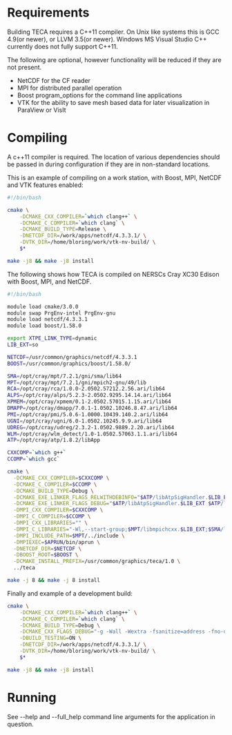 
Requirements
============
Building TECA requires a C++11 compiler. On Unix like systems this is GCC
4.9(or newer), or LLVM 3.5(or newer). Windows MS Visual Studio C++ currently
does not fully support C++11.

The following are optional, however functionality will be reduced if they are
not present.

* NetCDF for the CF reader
* MPI for distributed parallel operation
* Boost program_options for the command line applications
* VTK for the ability to save mesh based data for later visualization in ParaView or VisIt

Compiling
=========
A c++11 compiler is required. The location of various dependencies should be passed
in during configuration if they are in non-standard locations.

This is an example of compiling on a work station, with Boost, MPI, NetCDF and
VTK features enabled:
```bash
#!/bin/bash

cmake \
    -DCMAKE_CXX_COMPILER=`which clang++` \
    -DCMAKE_C_COMPILER=`which clang` \
    -DCMAKE_BUILD_TYPE=Release \
    -DNETCDF_DIR=/work/apps/netcdf/4.3.3.1/ \
    -DVTK_DIR=/home/bloring/work/vtk-nv-build/ \
    $*

make -j8 && make -j8 install

```

The following shows how TECA is compiled on NERSCs Cray XC30 Edison with Boost,
MPI, and NetCDF.
```bash
#!/bin/bash

module load cmake/3.0.0
module swap PrgEnv-intel PrgEnv-gnu
module load netcdf/4.3.3.1
module load boost/1.58.0

export XTPE_LINK_TYPE=dynamic
LIB_EXT=so

NETCDF=/usr/common/graphics/netcdf/4.3.3.1
BOOST=/usr/common/graphics/boost/1.58.0/

SMA=/opt/cray/mpt/7.2.1/gni/sma/lib64
MPT=/opt/cray/mpt/7.2.1/gni/mpich2-gnu/49/lib
RCA=/opt/cray/rca/1.0.0-2.0502.57212.2.56.ari/lib64
ALPS=/opt/cray/alps/5.2.3-2.0502.9295.14.14.ari/lib64
XPMEM=/opt/cray/xpmem/0.1-2.0502.57015.1.15.ari/lib64
DMAPP=/opt/cray/dmapp/7.0.1-1.0502.10246.8.47.ari/lib64
PMI=/opt/cray/pmi/5.0.6-1.0000.10439.140.2.ari/lib64
UGNI=/opt/cray/ugni/6.0-1.0502.10245.9.9.ari/lib64
UDREG=/opt/cray/udreg/2.3.2-1.0502.9889.2.20.ari/lib64
WLM=/opt/cray/wlm_detect/1.0-1.0502.57063.1.1.ari/lib64
ATP=/opt/cray/atp/1.8.2/libApp

CXXCOMP=`which g++`
CCOMP=`which gcc`

cmake \
  -DCMAKE_CXX_COMPILER=$CXXCOMP \
  -DCMAKE_C_COMPILER=$CCOMP \
  -DCMAKE_BUILD_TYPE=Debug \
  -DCMAKE_EXE_LINKER_FLAGS_RELWITHDEBINFO="$ATP/libAtpSigHandler.$LIB_EXT $ATP/libAtpSigHCommData.a -Wl,--undefined=_ATP_Data_Globals -Wl,--undefined=__atpHandlerInstall" \
  -DCMAKE_EXE_LINKER_FLAGS_DEBUG="$ATP/libAtpSigHandler.$LIB_EXT $ATP/libAtpSigHCommData.a -Wl,--undefined=_ATP_Data_Globals -Wl,--undefined=__atpHandlerInstall" \
  -DMPI_CXX_COMPILER=$CXXCOMP \
  -DMPI_C_COMPILER=$CCOMP \
  -DMPI_CXX_LIBRARIES="" \
  -DMPI_C_LIBRARIES="-Wl,--start-group;$MPT/libmpichcxx.$LIB_EXT;$SMA/libsma.$LIB_EXT;$PMI/libpmi.$LIB_EXT;$DMAPP/libdmapp.$LIB_EXT;$MPT/libmpichcxx_gnu_49.$LIB_EXT;$UGNI/libugni.$LIB_EXT;$ALPS/libalpslli.$LIB_EXT;$WLM/libwlm_detect.$LIB_EXT;$ALPS/libalpsutil.$LIB_EXT;$RCA/librca.$LIB_EXT;$XPMEM/libxpmem.$LIB_EXT;-Wl,--end-group;" \
  -DMPI_INCLUDE_PATH=$MPT/../include \
  -DMPIEXEC=$APRUN/bin/aprun \
  -DNETCDF_DIR=$NETCDF \
  -DBOOST_ROOT=$BOOST \
  -DCMAKE_INSTALL_PREFIX=/usr/common/graphics/teca/1.0 \
  ../teca

make -j 8 && make -j 8 install
```

Finally and example of a development build:
```bash
cmake \
    -DCMAKE_CXX_COMPILER=`which clang++` \
    -DCMAKE_C_COMPILER=`which clang` \
    -DCMAKE_BUILD_TYPE=Debug \
    -DCMAKE_CXX_FLAGS_DEBUG="-g -Wall -Wextra -fsanitize=address -fno-omit-frame-pointer -std=c++11" \
    -DBUILD_TESTING=ON \
    -DNETCDF_DIR=/work/apps/netcdf/4.3.3.1/ \
    -DVTK_DIR=/home/bloring/work/vtk-nv-build/ \
    $*

make -j8 && make -j8 install
```

Running
=======
See --help and --full_help command line arguments for the application in question.
